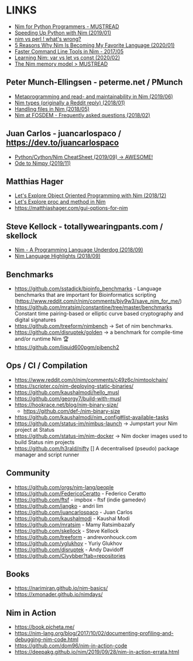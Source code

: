 # LINKS
- [Nim for Python Programmers - MUSTREAD](https://github.com/nim-lang/Nim/wiki/Nim-for-Python-Programmers)
- [Speeding Up Python with Nim (2019/01)](https://robert-mcdermott.gitlab.io/posts/speeding-up-python-with-nim/)
- [nim vs perl ! what's wrong?](https://forum.nim-lang.org/t/2816)
- [5 Reasons Why Nim Is Becoming My Favorite Language (2020/01)](https://dev.to/rburmorrison/5-reasons-why-nim-is-becoming-my-favorite-language-4oke)
- [Faster Command Line Tools in Nim - 2017/05](https://nim-lang.org/blog/2017/05/25/faster-command-line-tools-in-nim.html)
- [Learning Nim: var vs let vs const (2020/02)](https://dev.to/sigmapie8/learning-nim-var-vs-let-vs-const-25l8)
- [The Nim memory model > MUSTREAD](http://zevv.nl/nim-memory/#_introduction)


## Peter Munch-Ellingsen - peterme.net / PMunch
- [Metaprogramming and read- and maintainability in Nim (2019/06)](https://peterme.net/metaprogramming-and-read-and-maintainability-in-nim.html)
- [Nim types (originally a Reddit reply) (2018/01)](https://peterme.net/nim-types-originally-a-reddit-reply.html)
- [Handling files in Nim (2018/05)](https://peterme.net/handling-files-in-nim.html)
- [Nim at FOSDEM - Frequently asked questions (2018/02)](https://peterme.net/nim-at-fosdem-frequently-asked-questions.html)

## Juan Carlos - juancarlospaco / https://dev.to/juancarlospaco
- [Python/Cython/Nim CheatSheet (2019/09) -> AWESOME!](https://dev.to/juancarlospaco/python-cython-nim-cheatsheet-hjj)
- [Ode to Nimpy (2019/11)](https://dev.to/juancarlospaco/ode-to-nimpy-4753)


## Matthias Hager
- [Let's Explore Object Oriented Programming with Nim (2018/12)](https://matthiashager.com/nim-object-oriented-programming)
- [Let's Explore proc and method in Nim](https://matthiashager.com/proc-method-nim)
- https://matthiashager.com/gui-options-for-nim

## Steve Kellock - totallywearingpants.com / skellock
- [Nim - A Programming Language Underdog (2018/09)](https://totallywearingpants.com/posts/nim-underdog/)
- [Nim Language Highlights (2018/09)](https://totallywearingpants.com/posts/nim-language-highlights/)

## Benchmarks
- https://github.com/sstadick/bioinfo_benchmarks - Language benchmarks that are important for Bioinformatics scripting (https://www.reddit.com/r/nim/comments/bjv9w3/save_nim_for_me/)
- https://github.com/mratsim/constantine/tree/master/benchmarks Constant time pairing-based or elliptic curve based cryptography and digital signatures
- https://github.com/treeform/nimbench -> Set of nim benchmarks.
- https://github.com/disruptek/golden -> a benchmark for compile-time and/or runtime Nim 🏆
- https://github.com/liquid600pgm/pibench2

## Ops / CI / Compilation

- https://www.reddit.com/r/nim/comments/c49z6c/nimtoolchain/
- https://scripter.co/nim-deploying-static-binaries/
- https://github.com/kaushalmodi/hello_musl
- https://github.com/georgy7/build-with-musl
- https://hookrace.net/blog/nim-binary-size/
    - https://github.com/def-/nim-binary-size
- https://github.com/kaushalmodi/nim_config#list-available-tasks
- https://github.com/status-im/nimbus-launch -> Jumpstart your Nim project at Status
- https://github.com/status-im/nim-docker -> Nim docker images used to build Status nim projects
- https://github.com/h3rald/nifty [] A decentralised (pseudo) package manager and script runner


## Community
- https://github.com/orgs/nim-lang/people
- https://github.com/FedericoCeratto - Federico Ceratto
- https://github.com/ftsf - impbox - ftsf (indie gamedev)
- https://github.com/jangko - andri lim
- https://github.com/juancarlospaco - Juan Carlos
- https://github.com/kaushalmodi - Kaushal Modi
- https://github.com/mratsim - Mamy Ratsimbazafy
- https://github.com/skellock - Steve Kellock
- https://github.com/treeform - andrevonhouck.com
- https://github.com/yglukhov - Yuriy Glukhov
- https://github.com/disruptek - Andy Davidoff
- https://github.com/Clyybber?tab=repositories


## Books

- https://narimiran.github.io/nim-basics/
- https://xmonader.github.io/nimdays/


## Nim in Action
- https://book.picheta.me/
- https://nim-lang.org/blog/2017/10/02/documenting-profiling-and-debugging-nim-code.html
- https://github.com/dom96/nim-in-action-code
- https://deepakg.github.io/nim/2019/09/28/nim-in-action-errata.html
